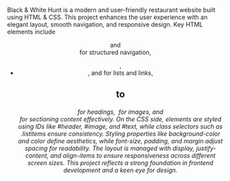 Black & White Hunt is a modern and user-friendly restaurant website built using HTML & CSS. This project enhances the user experience with an elegant layout, smooth navigation, and responsive design. Key HTML elements include <header> and <nav> for structured navigation, <ul>, <li>, and <a> for lists and links, <h1> to <h6> for headings, <img> for images, and <div> for sectioning content effectively. On the CSS side, elements are styled using IDs like #header, #image, and #text, while class selectors such as .listitems ensure consistency. Styling properties like background-color and color define aesthetics, while font-size, padding, and margin adjust spacing for readability. The layout is managed with display, justify-content, and align-items to ensure responsiveness across different screen sizes. This project reflects a strong foundation in frontend development and a keen eye for design.
